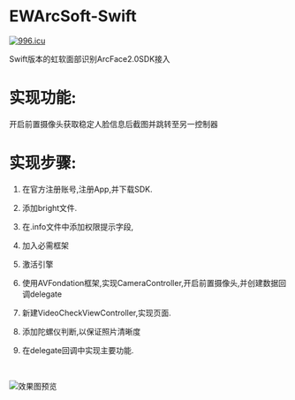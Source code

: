 # EWArcSoft-Swift
[![996.icu](https://img.shields.io/badge/link-996.icu-red.svg)](https://996.icu)

Swift版本的虹软面部识别ArcFace2.0SDK接入

# 实现功能:

开启前置摄像头获取稳定人脸信息后截图并跳转至另一控制器

# 实现步骤:

1. 在官方注册账号,注册App,并下载SDK.

2. 添加bright文件.

3. 在.info文件中添加权限提示字段,

4. 加入必需框架

5. 激活引擎

6. 使用AVFondation框架,实现CameraController,开启前置摄像头,并创建数据回调delegate

7. 新建VideoCheckViewController,实现页面.

8. 添加陀螺仪判断,以保证照片清晰度

9. 在delegate回调中实现主要功能.


<br>

![效果图预览](https://github.com/WangLiquan/EWArcSoftDemo/raw/master/images/demonstration.gif)

